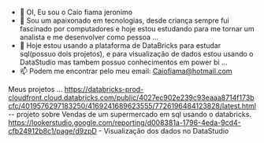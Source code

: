 - 👋 OI, Eu sou o Caio fiama jeronimo
- 👀 Sou um apaixonado em tecnologias, desde criança sempre fui fascinado por computadores e hoje estou estudando para me tornar um analista e me desenvolver como pessoa ...
- 🌱 Hoje estou usando a plataforma de DataBricks para estudar sql(possuo dois projetos), e para visualização de dados estou usando o DataStudio mas tambem possuo conhecimentos em power bi ...
- 📫 Podem me encontrar pelo meu email: Caiofiama@hotmail.com


Meus projetos ...
https://databricks-prod-cloudfront.cloud.databricks.com/public/4027ec902e239c93eaaa8714f173bcfc/4019576297183250/4169241689623555/7726196484123828/latest.html -- projeto sobre Vendas de um supermercado em sql usando o databricks.
https://lookerstudio.google.com/reporting/d008381a-1796-4eda-9cd4-cfb24912b8c1/page/d9zpD - Visualização dos dados no DataStudio
